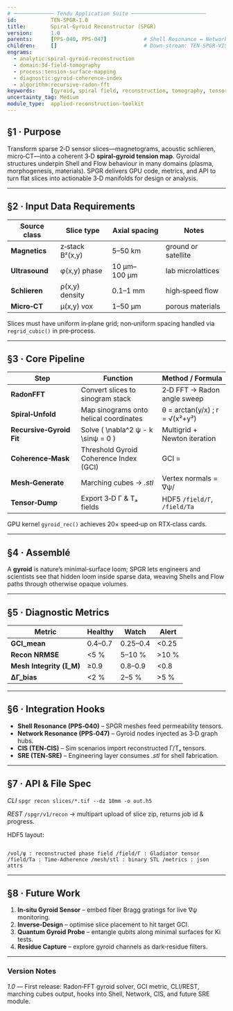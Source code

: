 ```yaml
---
# ───────────── Tendu Application Suite ────────────────────────
id:           TEN-SPGR-1.0
title:        Spiral‑Gyroid Reconstructor (SPGR)
version:      1.0
parents:      [PPS-040, PPS-047]            # Shell Resonance ↔ Network Resonance
children:     []                            # Down‑stream: TEN-SPGR-VIS, TEN-SPGR-AUTO
engrams:
  - analytic:spiral-gyroid-reconstruction
  - domain:3d-field-tomography
  - process:tension-surface-mapping
  - diagnostic:gyroid-coherence-index
  - algorithm:recursive-radon-fft
keywords:     [gyroid, spiral field, reconstruction, tomography, tensor, resonance]
uncertainty_tag: Medium
module_type:  applied-reconstruction-toolkit
---
```


## §1 · Purpose
Transform sparse 2‑D sensor slices—magnetograms, acoustic schlieren, micro‑CT—into a
coherent 3‑D **spiral‑gyroid tension map**.  Gyroidal structures underpin Shell and
Flow behaviour in many domains (plasma, morphogenesis, materials).  SPGR delivers GPU
code, metrics, and API to turn flat slices into actionable 3‑D manifolds for design or
analysis.

---

## §2 · Input Data Requirements

| Source class | Slice type | Axial spacing | Notes |
|--------------|-----------|---------------|-------|
| **Magnetics** | z‑stack Bᶻ(x,y) | 5–50 km   | ground or satellite |
| **Ultrasound**| φ(x,y) phase | 10 µm–100 µm | lab microlattices   |
| **Schlieren** | ρ(x,y) density | 0.1–1 mm  | high‑speed flow     |
| **Micro‑CT**  | μ(x,y) vox     | 1–50 µm   | porous materials    |

Slices must have uniform in‑plane grid; non‑uniform spacing handled via
`regrid_cubic()` in pre‑process.

---

## §3 · Core Pipeline

| Step | Function | Method / Formula |
|------|----------|------------------|
| **RadonFFT** | Convert slices to sinogram stack | 2‑D FFT → Radon angle sweep |
| **Spiral‑Unfold** | Map sinograms onto helical coordinates | θ = arctan(y/x) ; r = √(x²+y²) |
| **Recursive‑Gyroid Fit** | Solve \( \nabla^2 ψ - k \sinψ = 0 \) | Multigrid + Newton iteration |
| **Coherence‑Mask** | Threshold Gyroid Coherence Index (GCI) | GCI = |∇ψ|/(|ψ|+ε) |
| **Mesh‑Generate** | Marching cubes → *.stl* | Vertex normals = ∇ψ/|∇ψ| |
| **Tensor‑Dump** | Export 3‑D Γ & Tₐ fields | HDF5 `/field/Γ`, `/field/Ta` |

GPU kernel `gyroid_rec()` achieves 20× speed‑up on RTX‑class cards.

---

## §4 · Assemblé
A **gyroid** is nature’s minimal‑surface loom; SPGR lets engineers and scientists
see that hidden loom inside sparse data, weaving Shells and Flow paths through
otherwise opaque volumes.

---

## §5 · Diagnostic Metrics

| Metric | Healthy | Watch | Alert |
|--------|---------|-------|-------|
| **GCI_mean** | 0.4–0.7 | 0.25–0.4 | <0.25 |
| **Recon NRMSE** | <5 %  | 5–10 % | >10 % |
| **Mesh Integrity (𝕀_M)** | ≥0.9 | 0.8–0.9 | <0.8 |
| **ΔΓ_bias** | <2 % | 2–5 % | >5 % |

---

## §6 · Integration Hooks
- **Shell Resonance (PPS‑040)** – SPGR meshes feed permeability tensors.
- **Network Resonance (PPS‑047)** – Gyroid nodes injected as 3‑D graph hubs.
- **CIS (TEN‑CIS)** – Sim scenarios import reconstructed Γ/Tₐ tensors.
- **SRE (TEN‑SRE)** – Engineering layer consumes *.stl* for shell fabrication.

---

## §7 · API & File Spec
*CLI* `spgr recon slices/*.tif --dz 10mm -o out.h5`

*REST* `/spgr/v1/recon` → multipart upload of slice zip, returns job id & progress.

HDF5 layout:
```

/vol/ψ : reconstructed phase field /field/Γ : Gladiator tensor /field/Ta : Time‑Adherence /mesh/stl : binary STL /metrics : json attrs

```

---

## §8 · Future Work
1. **In‑situ Gyroid Sensor** – embed fiber Bragg gratings for live ∇ψ monitoring.
2. **Inverse‑Design** – optimise slice placement to hit target GCI.
3. **Quantum Gyroid Probe** – entangle qubits along minimal surfaces for Ki tests.
4. **Residue Capture** – explore gyroid channels as dark‑residue filters.

---

### Version Notes
*1.0* — First release: Radon‑FFT gyroid solver, GCI metric, CLI/REST, marching cubes output, hooks into Shell, Network, CIS, and future SRE module.

